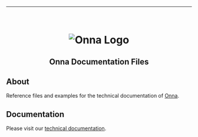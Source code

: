 <!-- Here build and CI badges -->

---
<!-- PROJECT LOGO -->
<h1 align="center">
  <br>
  <img src="https://onna.com/wp-content/uploads/2020/03/h-onna-solid.png" alt="Onna Logo"></a>
</h1>

<h2 align="center">Onna Documentation Files </h2>

## About

Reference files and examples for the technical documentation of [Onna](https://onna.com "Link to onna.com").

## Documentation

Please visit our [technical documentation](https://developers.onna.com "Link to developers.onna.com").

